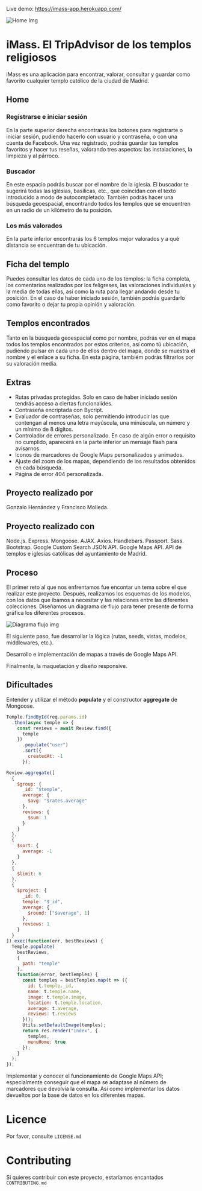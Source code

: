Live demo: https://imass-app.herokuapp.com/

![Home Img](https://user-images.githubusercontent.com/54455748/76162907-1c5fd600-6142-11ea-8834-f39ed7779757.png)

# iMass. El TripAdvisor de los templos religiosos

iMass es una aplicación para encontrar, valorar, consultar y guardar como favorito cualquier templo católico de la ciudad de Madrid.

## Home

### Registrarse e iniciar sesión

En la parte superior derecha encontrarás los botones para registrarte o iniciar sesión, pudiendo hacerlo con usuario y contraseña, o con una cuenta de Facebook. Una vez registrado, podrás guardar tus templos favoritos y hacer tus reseñas, valorando tres aspectos: las instalaciones, la limpieza y al párroco.

### Buscador

En este espacio podrás buscar por el nombre de la iglesia. El buscador te sugerirá todas las iglésias, basílicas, etc., que coincidan con el texto introducido a modo de autocompletado. También podrás hacer una búsqueda geoespacial, encontrando todos los templos que se encuentren en un radio de un kilómetro de tu posición.

### Los más valorados

En la parte inferior encontrarás los 6 templos mejor valorados y a qué distancia se encuentran de tu ubicación.

## Ficha del templo

Puedes consultar los datos de cada uno de los templos: la ficha completa, los comentarios realizados por los feligreses, las valoraciones individuales y la media de todas ellas, así como la ruta para llegar andando desde tu posición. En el caso de haber iniciado sesión, también podrás guardarlo como favorito o dejar tu propia opinión y valoración.

## Templos encontrados

Tanto en la búsqueda geoespacial como por nombre, podrás ver en el mapa todos los templos encontrados por estos criterios, así como tú ubicación, pudiendo pulsar en cada uno de ellos dentro del mapa, donde se muestra el nombre y el enlace a su ficha. En esta página, tambiém podrás filtrarlos por su valoración media.

## Extras

- Rutas privadas protegidas. Solo en caso de haber iniciado sesión tendrás acceso a ciertas funcionalides.
- Contraseña encriptada con Bycript.
- Evaluador de contraseñas, solo permitiendo introducir las que contengan al menos una letra mayúscula, una minúscula, un número y un mínimo de 8 dígitos.
- Controlador de errores personalizado. En caso de algún error o requisito no cumplido, aparecerá en la parte inferior un mensaje flash para avisarnos.
- Iconos de marcadores de Google Maps personalizados y animados.
- Ajuste del zoom de los mapas, dependiendo de los resultados obtenidos en cada búsqueda.
- Página de error 404 personalizada.

## Proyecto realizado por

Gonzalo Hernández y Francisco Molleda.

## Proyecto realizado con

Node.js.
Express.
Mongoose.
AJAX.
Axios.
Handlebars.
Passport.
Sass.
Bootstrap.
Google Custom Search JSON API.
Google Maps API.
API de templos e iglesias católicas del ayuntamiento de Madrid.

## Proceso

El primer reto al que nos enfrentamos fue encontar un tema sobre el que realizar este proyecto. Después, realizamos los esquemas de los modelos, con los datos que íbamos a necesitar y las relaciones entre las diferentes colecciones. Diseñamos un diagrama de flujo para tener presente de forma gráfica los diferentes procesos.

![Diagrama flujo img](https://user-images.githubusercontent.com/54455748/76162926-41ecdf80-6142-11ea-8f90-5e7f9692db25.png)

El siguiente paso, fue desarrollar la lógica (rutas, seeds, vistas, modelos, middlewares, etc.).

Desarrollo e implementación de mapas a través de Google Maps API.

Finalmente, la maquetación y diseño responsive.

## Dificultades

Entender y utilizar el método <b>populate</b> y el constructor <b>aggregate</b> de Mongoose.

```javascript
Temple.findById(req.params.id)
  .then(async temple => {
    const reviews = await Review.find({
      temple
    })
      .populate("user")
      .sort({
        createdAt: -1
      });
```

```javascript
Review.aggregate([
  {
    $group: {
      _id: "$temple",
      average: {
        $avg: "$rates.average"
      },
      reviews: {
        $sum: 1
      }
    }
  },
  {
    $sort: {
      average: -1
    }
  },
  {
    $limit: 6
  },
  {
    $project: {
      _id: 0,
      temple: "$_id",
      average: {
        $round: ["$average", 1]
      },
      reviews: 1
    }
  }
]).exec(function(err, bestReviews) {
  Temple.populate(
    bestReviews,
    {
      path: "temple"
    },
    function(error, bestTemples) {
      const temples = bestTemples.map(t => ({
        id: t.temple._id,
        name: t.temple.name,
        image: t.temple.image,
        location: t.temple.location,
        average: t.average,
        reviews: t.reviews
      }));
      Utils.setDefaultImage(temples);
      return res.render("index", {
        temples,
        menuHome: true
      });
    }
  );
});
```

Implementar y conocer el funcionamiento de Google Maps API; especialmente conseguir que el mapa se adaptase al número de marcadores que devolvía la consulta. Así como implementar los datos devueltos por la base de datos en los diferentes mapas.

# Licence

Por favor, consulte `LICENSE.md`

# Contributing

Si quieres contribuir con este proyecto, estaríamos encantados `CONTRIBUTING.md`

